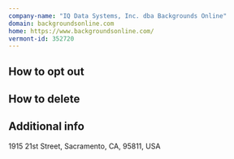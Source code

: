```yaml
---
company-name: "IQ Data Systems, Inc. dba Backgrounds Online"
domain: backgroundsonline.com
home: https://www.backgroundsonline.com/
vermont-id: 352720
---
```

## How to opt out




## How to delete




## Additional info




1915 21st Street, Sacramento, CA, 95811, USA













